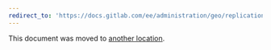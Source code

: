 ```yaml
---
redirect_to: 'https://docs.gitlab.com/ee/administration/geo/replication/updating_the_geo_nodes.md'
---
```


This document was moved to [another location](https://docs.gitlab.com/ee/administration/geo/replication/updating_the_geo_nodes.md).

